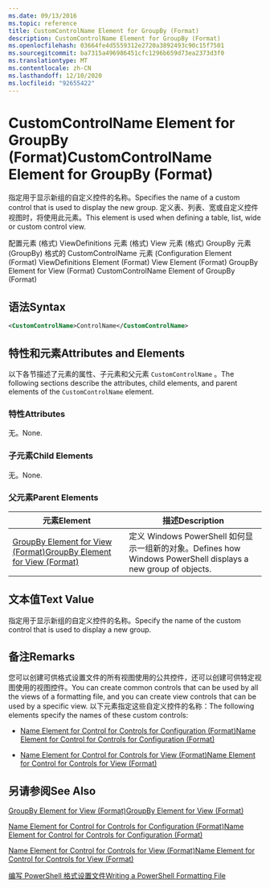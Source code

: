 ```yaml
---
ms.date: 09/13/2016
ms.topic: reference
title: CustomControlName Element for GroupBy (Format)
description: CustomControlName Element for GroupBy (Format)
ms.openlocfilehash: 03664fe4d5559312e2720a3892493c90c15f7501
ms.sourcegitcommit: ba7315a496986451cfc1296b659d73ea2373d3f0
ms.translationtype: MT
ms.contentlocale: zh-CN
ms.lasthandoff: 12/10/2020
ms.locfileid: "92655422"
---
```

# <a name="customcontrolname-element-for-groupby-format"></a><span data-ttu-id="4f2a7-103">CustomControlName Element for GroupBy (Format)</span><span class="sxs-lookup"><span data-stu-id="4f2a7-103">CustomControlName Element for GroupBy (Format)</span></span>

<span data-ttu-id="4f2a7-104">指定用于显示新组的自定义控件的名称。</span><span class="sxs-lookup"><span data-stu-id="4f2a7-104">Specifies the name of a custom control that is used to display the new group.</span></span> <span data-ttu-id="4f2a7-105">定义表、列表、宽或自定义控件视图时，将使用此元素。</span><span class="sxs-lookup"><span data-stu-id="4f2a7-105">This element is used when defining a table, list, wide or custom control view.</span></span>

<span data-ttu-id="4f2a7-106">配置元素 (格式) ViewDefinitions 元素 (格式) View 元素 (格式) GroupBy 元素 (GroupBy) 格式的 CustomControlName 元素 (</span><span class="sxs-lookup"><span data-stu-id="4f2a7-106">Configuration Element (Format) ViewDefinitions Element (Format) View Element (Format) GroupBy Element for View (Format) CustomControlName Element of GroupBy (Format)</span></span>

## <a name="syntax"></a><span data-ttu-id="4f2a7-107">语法</span><span class="sxs-lookup"><span data-stu-id="4f2a7-107">Syntax</span></span>

```xml
<CustomControlName>ControlName</CustomControlName>
```

## <a name="attributes-and-elements"></a><span data-ttu-id="4f2a7-108">特性和元素</span><span class="sxs-lookup"><span data-stu-id="4f2a7-108">Attributes and Elements</span></span>

<span data-ttu-id="4f2a7-109">以下各节描述了元素的属性、子元素和父元素 `CustomControlName` 。</span><span class="sxs-lookup"><span data-stu-id="4f2a7-109">The following sections describe the attributes, child elements, and parent elements of the `CustomControlName` element.</span></span>

### <a name="attributes"></a><span data-ttu-id="4f2a7-110">特性</span><span class="sxs-lookup"><span data-stu-id="4f2a7-110">Attributes</span></span>

<span data-ttu-id="4f2a7-111">无。</span><span class="sxs-lookup"><span data-stu-id="4f2a7-111">None.</span></span>

### <a name="child-elements"></a><span data-ttu-id="4f2a7-112">子元素</span><span class="sxs-lookup"><span data-stu-id="4f2a7-112">Child Elements</span></span>

<span data-ttu-id="4f2a7-113">无。</span><span class="sxs-lookup"><span data-stu-id="4f2a7-113">None.</span></span>

### <a name="parent-elements"></a><span data-ttu-id="4f2a7-114">父元素</span><span class="sxs-lookup"><span data-stu-id="4f2a7-114">Parent Elements</span></span>

|<span data-ttu-id="4f2a7-115">元素</span><span class="sxs-lookup"><span data-stu-id="4f2a7-115">Element</span></span>|<span data-ttu-id="4f2a7-116">描述</span><span class="sxs-lookup"><span data-stu-id="4f2a7-116">Description</span></span>|
|-------------|-----------------|
|[<span data-ttu-id="4f2a7-117">GroupBy Element for View (Format)</span><span class="sxs-lookup"><span data-stu-id="4f2a7-117">GroupBy Element for View (Format)</span></span>](./groupby-element-for-view-format.md)|<span data-ttu-id="4f2a7-118">定义 Windows PowerShell 如何显示一组新的对象。</span><span class="sxs-lookup"><span data-stu-id="4f2a7-118">Defines how Windows PowerShell displays a new group of objects.</span></span>|

## <a name="text-value"></a><span data-ttu-id="4f2a7-119">文本值</span><span class="sxs-lookup"><span data-stu-id="4f2a7-119">Text Value</span></span>

<span data-ttu-id="4f2a7-120">指定用于显示新组的自定义控件的名称。</span><span class="sxs-lookup"><span data-stu-id="4f2a7-120">Specify the name of the custom control that is used to display a new group.</span></span>

## <a name="remarks"></a><span data-ttu-id="4f2a7-121">备注</span><span class="sxs-lookup"><span data-stu-id="4f2a7-121">Remarks</span></span>

<span data-ttu-id="4f2a7-122">您可以创建可供格式设置文件的所有视图使用的公共控件，还可以创建可供特定视图使用的视图控件。</span><span class="sxs-lookup"><span data-stu-id="4f2a7-122">You can create common controls that can be used by all the views of a formatting file, and you can create view controls that can be used by a specific view.</span></span> <span data-ttu-id="4f2a7-123">以下元素指定这些自定义控件的名称：</span><span class="sxs-lookup"><span data-stu-id="4f2a7-123">The following elements specify the names of these custom controls:</span></span>

- [<span data-ttu-id="4f2a7-124">Name Element for Control for Controls for Configuration (Format)</span><span class="sxs-lookup"><span data-stu-id="4f2a7-124">Name Element for Control for Controls for Configuration (Format)</span></span>](./name-element-for-control-for-controls-for-configuration-format.md)

- [<span data-ttu-id="4f2a7-125">Name Element for Control for Controls for View (Format)</span><span class="sxs-lookup"><span data-stu-id="4f2a7-125">Name Element for Control for Controls for View (Format)</span></span>](./name-element-for-control-for-controls-for-view-format.md)

## <a name="see-also"></a><span data-ttu-id="4f2a7-126">另请参阅</span><span class="sxs-lookup"><span data-stu-id="4f2a7-126">See Also</span></span>

[<span data-ttu-id="4f2a7-127">GroupBy Element for View (Format)</span><span class="sxs-lookup"><span data-stu-id="4f2a7-127">GroupBy Element for View (Format)</span></span>](./groupby-element-for-view-format.md)

[<span data-ttu-id="4f2a7-128">Name Element for Control for Controls for Configuration (Format)</span><span class="sxs-lookup"><span data-stu-id="4f2a7-128">Name Element for Control for Controls for Configuration (Format)</span></span>](./name-element-for-control-for-controls-for-configuration-format.md)

[<span data-ttu-id="4f2a7-129">Name Element for Control for Controls for View (Format)</span><span class="sxs-lookup"><span data-stu-id="4f2a7-129">Name Element for Control for Controls for View (Format)</span></span>](./name-element-for-control-for-controls-for-view-format.md)

[<span data-ttu-id="4f2a7-130">编写 PowerShell 格式设置文件</span><span class="sxs-lookup"><span data-stu-id="4f2a7-130">Writing a PowerShell Formatting File</span></span>](./writing-a-powershell-formatting-file.md)
